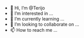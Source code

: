 - 👋 Hi, I’m @Terijo
- 👀 I’m interested in ...
- 🌱 I’m currently learning ...
- 💞️ I’m looking to collaborate on ...
- 📫 How to reach me ...

<!---
Terijo/Terijo is a ✨ special ✨ repository because its `README.md` (this file) appears on your GitHub profile.
You can click the Preview link to take a look at your changes.
--->
